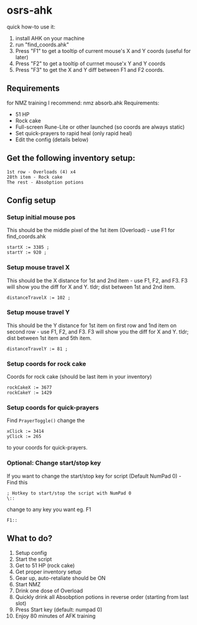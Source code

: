 # osrs-ahk

quick how-to use it:

1. install AHK on your machine
2. run "find_coords.ahk"
3. Press "F1" to get a tooltip of current mouse's X and Y coords (useful for later)
4. Press "F2" to get a tooltip of currnet mouse'x Y and Y coords
5. Press "F3" to get the X and Y diff between F1 and F2 coords.


## Requirements
for NMZ training I recommend: nmz absorb.ahk
Requirements:
- 51 HP
- Rock cake
- Full-screen Rune-Lite or other launched (so coords are always static)
- Set quick-prayers to rapid heal (only rapid heal)
- Edit the config (details below)

## Get the following inventory setup:
```
1st row - Overloads (4) x4
28th item - Rock cake
The rest - Absobption potions
```


## Config setup


### Setup initial mouse pos
This should be the middle pixel of the 1st item (Overload) - use F1 for find_coords.ahk
```
startX := 3385 ;
startY := 920 ;
```

### Setup mouse travel X
This should be the X distance for 1st and 2nd item - use F1, F2, and F3. F3 will show you the diff for X and Y. tldr; dist between 1st and 2nd item.
```
distanceTravelX := 102 ;
```

### Setup mouse travel Y
This should be the Y distance for 1st item on first row and 1nd item on second row - use F1, F2, and F3. F3 will show you the diff for X and Y. tldr; dist between 1st item and 5th item.
```
distanceTravelY := 81 ;
```

### Setup coords for rock cake
Coords for rock cake (should be last item in your inventory)
```
rockCakeX := 3677
rockCakeY := 1429
```

### Setup coords for quick-prayers
Find
```PrayerToggle()```
change the
```
xClick := 3414
yClick := 265
```
to your coords for quick-prayers.


### Optional: Change start/stop key
If you want to change the start/stop key for script (Default NumPad 0) - Find this
```
; Hotkey to start/stop the script with NumPad 0
\::
```

change to any key you want eg. F1
```
F1::
```



## What to do?

1. Setup config
2. Start the script
3. Get to 51 HP (rock cake)
4. Get proper inventory setup
5. Gear up, auto-retaliate should be ON
6. Start NMZ
7. Drink one dose of Overload
8. Quickly drink all Absobption potions in reverse order (starting from last slot)
9. Press Start key (default: numpad 0)
10. Enjoy 80 minutes of AFK training

    




